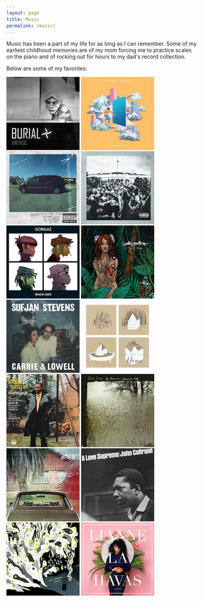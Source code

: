 ```yaml
---
layout: page
title: Music
permalink: /music/
---
```


Music has been a part of my life for as long as I can remember. Some of my earliest childhood memories are of my mom forcing me to practice scales on the piano and of rocking out for hours to my dad's record collection.

Below are some of my favorites:

[![Untrue](/images/music/Untrue.jpg "Untrue by Burial")](https://burial.bandcamp.com/album/untrue)  [![Discovery](/images/music/Discovery.jpg "Discovery by Rivers & Robots")](https://riversrobots.lnk.to/Discovery)  [![good kid, mAAd city](/images/music/GKMC.jpg "good kid, mAAd city by Kendrick Lamar")](https://www.amazon.com/good-city-Deluxe-Explicit-Vers/dp/B00BU987C8)  [![To Pimp a Butterfly](/images/music/2PAB.jpg "To Pimp a Butterfly by Kendrick Lamar")](https://www.amazon.com/Pimp-Butterfly-Kendrick-Lamar/dp/B00UDDM7K0)  [![Demon Days](/images/music/DemonDays.jpg "Demon Days by Gorillaz")](https://www.amazon.com/Demon-Days-Gorillaz/dp/B00082IJ08)  [![A Piece of Strange](/images/music/APOS.jpg "A Piece of Strange by Cunninlynguists")](https://cunninlynguists.bandcamp.com/album/a-piece-of-strange)  [![Carrie & Lowell](/images/music/CarrieAndLowell.jpg "Carrie & Lowell by Sufjan Stevens")](https://music.sufjan.com/album/carrie-lowell)  [![Home](/images/music/Home.jpg "Home by Josh Garrels")](https://joshgarrels.bandcamp.com/album/home-2)  [![What's Going On](/images/music/WhatsGoingOn.jpg "What's Going On by Marvin Gaye")](https://genius.com/albums/Marvin-gaye/What-s-going-on)  [![For Emma, Forever Ago](/images/music/ForEmmaForeverAgo.jpg "For Emma, Forever Ago by Bon Iver")](https://boomkat.com/products/for-emma-forever-ago)  [![The Suburbs](/images/music/Suburbs.jpg "The Suburbs by Arcade Fire")](https://genius.com/albums/Arcade-fire/The-suburbs)  [![A Love Supreme](/images/music/ALoveSupreme.jpg "A Love Supreme by John Coltrane")](https://www.amazon.com/Love-Supreme-John-Coltrane/dp/B0000A118M)  [![Fetch](/images/music/Fetch.jpg "Fetch by Melt Banana")](https://boomkat.com/products/fetch-e12efff5-d57b-4297-9543-d796740f1fd1)  [![Blood](/images/music/Blood.png "Blood by Lianne La Havas")](https://www.amazon.com/Blood-Lianne-Havas/dp/B00X6X3QWC)  